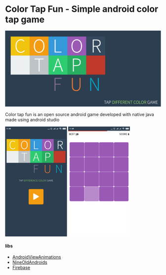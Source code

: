 # Color Tap Fun -  Simple android color tap game

<img src="banner.png" width="800" alt="android color tap fun"></img>

Color tap fun is an open source android game developed with native java made using android studio


<img src="page1.png" width="200" alt="android color tap fun page 1"></img>
<img src="page2.png" width="200" alt="android color tap fun page 2"></img>

#### libs
* [AndroidViewAnimations](https://github.com/daimajia/AndroidViewAnimations)
* [NineOldAndroids](https://github.com/JakeWharton/NineOldAndroids)
* [Firebase](https://firebase.google.com/)


